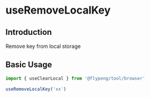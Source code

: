# useRemoveLocalKey

## Introduction

Remove key from local storage

## Basic Usage

```ts
import { useClearLocal } from '@flypeng/tool/browser'

useRemoveLocalKey('xx')
```

